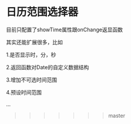 
# 日历范围选择器
 目前只配置了showTime属性跟onChange返显函数
 
其实还能扩展很多，比如

1.是否显示时，分，秒

2.返回函数对Date的自定义数据结构

3.增加不可选时间范围

4.预设时间范围

...
>>>>>>> master
